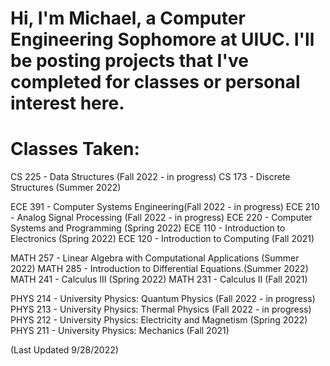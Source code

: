 # Hi, I'm Michael, a Computer Engineering Sophomore at UIUC. I'll be posting projects that I've completed for classes or personal interest here.

# Classes Taken:

CS 225 - Data Structures (Fall 2022 - in progress)
CS 173 - Discrete Structures (Summer 2022)

ECE 391 - Computer Systems Engineering(Fall 2022 - in progress)
ECE 210 - Analog Signal Processing (Fall 2022 - in progress)
ECE 220 - Computer Systems and Programming (Spring 2022)
ECE 110 - Introduction to Electronics (Spring 2022)
ECE 120 - Introduction to Computing (Fall 2021)

MATH 257 - Linear Algebra with Computational Applications (Summer 2022)
MATH 285 - Introduction to Differential Equations.(Summer 2022)
MATH 241 - Calculus III (Spring 2022)
MATH 231 - Calculus II (Fall 2021)

PHYS 214 - University Physics: Quantum Physics (Fall 2022 - in progress)
PHYS 213 - University Physics: Thermal Physics (Fall 2022 - in progress)
PHYS 212 - University Physics: Electricity and Magnetism (Spring 2022)
PHYS 211 - University Physics: Mechanics (Fall 2021)


(Last Updated 9/28/2022)
